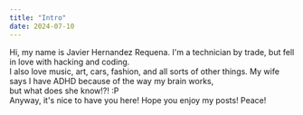 ```yaml
---
title: "Intro"
date: 2024-07-10
---
```


Hi, my name is Javier Hernandez Requena. I'm a technician by trade, but fell in love with hacking and coding.<br>
I also love music, art, cars, fashion, and all sorts of other things. My wife says I have ADHD because of the way my brain works,<br>
but what does she know!?! :P<br>
Anyway, it's nice to have you here! Hope you enjoy my posts! Peace!
